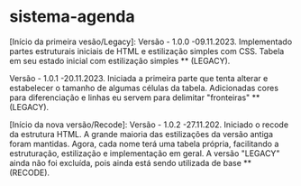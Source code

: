 # sistema-agenda
[Início da primeira vesão/Legacy]: Versão - 1.0.0
-09.11.2023. Implementado partes estruturais iniciais de HTML e estilização simples com CSS. Tabela em seu estado inicial com estilização simples ** (LEGACY).

Versão - 1.0.1
-20.11.2023. Iniciada a primeira parte que tenta alterar e estabelecer o tamanho de algumas células da tabela. Adicionadas cores para diferenciação e linhas eu servem para delimitar "fronteiras" ** (LEGACY).

[Início da nova versão/Recode]: Versão - 1.0.2
-27.11.202. Iniciado o recode da estrutura HTML. A grande maioria das estilizações da versão antiga foram mantidas. Agora, cada nome terá uma tabela própria, facilitando a estruturação, estilização e implementação em geral. A versão "LEGACY" ainda não foi excluída, pois ainda está sendo utilizada de base ** (RECODE).
